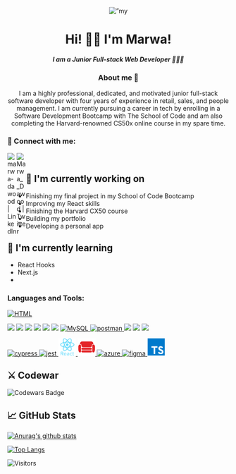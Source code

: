 <p align="center">
<img src="https://user-images.githubusercontent.com/102393807/209582830-5b30fe27-bc0d-4d81-b3fc-18b79082ca3e.png" alt=”my banner”>

</p>


<h1 align="center">    Hi! 👋🏼   I'm Marwa!  </h1>
<h5 align="center" >   I am a Junior Full-stack Web Developer 👩🏻‍💻 </h5>
<h3 align="center">  About me 🚀   </h3>
<p align="center" > I am a highly professional, dedicated, and motivated junior full-stack software developer with four years of experience in retail, sales, and people management. I am currently pursuing a career in tech by enrolling in a Software Development Bootcamp with The School of Code and am also completing the Harvard-renowned CS50x online course in my spare time. </p>



### 🤝 Connect with me:

<a href="https://www.linkedin.com/in/marwa-dawood/"><img align="left" src="https://raw.githubusercontent.com/yushi1007/yushi1007/main/images/linkedin.svg" alt="marwa-dawood | LinkedIn" width="21px"/></a>

<a href="https://www.twitter.com/Marwa__Dawood/"><img align="left" src="https://user-images.githubusercontent.com/102393807/209584292-6495b361-31e0-4ab6-98dc-75ee6c1d838d.png" alt="Marwa__Dawood | Twitter" width="21px"/></a>



<br> 






## 🔭 I'm currently working on

- Finishing my final project in my School of Code Bootcamp
- Improving my React skills
- Finishing the Harvard CX50 course
- Building my portfolio
- Developing a personal app




## 🌱 I'm currently learning

- React Hooks 
- Next.js
- 






<h3 align="left">Languages and Tools:</h3>
<p align="center"> 
 
 
<a href="https://www.w3schools.com/html" target="_blank" rel="noreferrer"> <img src="https://img.shields.io/badge/Code-HTML5-informational?style=flat&logo=HTML5&color=E34F26" alt="HTML"/> </a>
 
 
 
 
 
 
![](https://img.shields.io/badge/Style-CSS3-informational?style=flat&logo=CSS3&color=1572B6)
![](https://img.shields.io/badge/Tools-GitHub-informational?style=flat&logo=GitHub&color=181717)
![](https://img.shields.io/badge/Code-JavaScript-informational?style=flat&logo=JavaScript&color=F7DF1E)
![](https://img.shields.io/badge/Tools-Express-informational?style=flat&logo=express&color=181717)
![](https://img.shields.io/badge/Tools-Node-informational?style=flat&logo=node&color=181717)
![](https://img.shields.io/badge/Code-PostgreSQL-informational?style=flat&logo=PostgreSQL&color=336791)
<a href="https://www.mysql.com/" target="_blank" rel="noreferrer"> <img src="https://img.shields.io/badge/Code-MySQL-informational?style=flat&logo=mysql&color=336791" alt="MySQL"/> </a>
 <a href="https://postman.com" target="_blank" rel="noreferrer"> <img src="https://img.shields.io/badge/Code-Postman-informational?style=flat&logo=postman&color=61DAFB" alt="postman" width="40" height="40"/> </a>
![](https://img.shields.io/badge/Code-React-informational?style=flat&logo=react&color=61DAFB)
![](https://img.shields.io/badge/Code-TypeScript-informational?style=flat&logo=typescript&color=61DAFB)
![](https://img.shields.io/badge/Tools-Figma-informational?style=flat&logo=Figma&color=F24E1E) 
    
    
    
    
 <a href="https://www.cypress.io" target="_blank" rel="noreferrer"> <img src="https://raw.githubusercontent.com/simple-icons/simple-icons/6e46ec1fc23b60c8fd0d2f2ff46db82e16dbd75f/icons/cypress.svg" alt="cypress" width="40" height="40"/> </a> 
<a href="https://jestjs.io" target="_blank" rel="noreferrer"> <img src="https://www.vectorlogo.zone/logos/jestjsio/jestjsio-icon.svg" alt="jest" width="40" height="40"/> </a> 
<a href="https://reactjs.org/" target="_blank" rel="noreferrer"> <img src="https://raw.githubusercontent.com/devicons/devicon/master/icons/react/react-original-wordmark.svg" alt="react" width="40" height="40"/> </a> 
<a href="https://couchdb.apache.org/" target="_blank" rel="noreferrer"> <img src="https://raw.githubusercontent.com/devicons/devicon/0d6c64dbbf311879f7d563bfc3ccf559f9ed111c/icons/couchdb/couchdb-original.svg" alt="couchdb" width="40" height="40"/> </a>
 <a href="https://azure.microsoft.com/en-in/" target="_blank" rel="noreferrer"> <img src="https://www.vectorlogo.zone/logos/microsoft_azure/microsoft_azure-icon.svg" alt="azure" width="40" height="40"/> </a>
<a href="https://www.figma.com/" target="_blank" rel="noreferrer"> <img src="https://www.vectorlogo.zone/logos/figma/figma-icon.svg" alt="figma" width="40" height="40"/> </a> 
<a href="https://www.typescriptlang.org/" target="_blank" rel="noreferrer"> <img src="https://raw.githubusercontent.com/devicons/devicon/master/icons/typescript/typescript-original.svg" alt="typescript" width="40" height="40"/> </a> 

</p>



## ⚔️ Codewar

![Codewars Badge](https://www.codewars.com/users/Marwa%20Dawood/badges/large)


## 📈 GitHub Stats 

[![Anurag's github stats](https://github-readme-stats.vercel.app/api?username=marwadawood)](https://github.com/marwadawood)

[![Top Langs](https://github-readme-stats.vercel.app/api/top-langs/?username=yushi1007&layout=compact)](https://github.com/yushi1007)

![Visitors](https://visitor-badge.glitch.me/badge?page_id=marwadawood.marwadawood)
